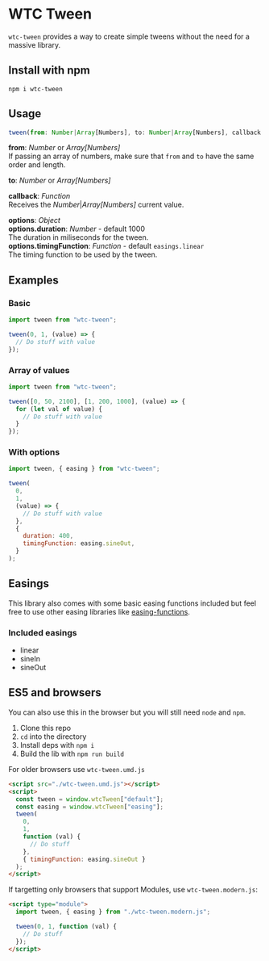 # WTC Tween

`wtc-tween` provides a way to create simple tweens without the need for a massive library.

## Install with npm

`npm i wtc-tween`

## Usage

```js
tween(from: Number|Array[Numbers], to: Number|Array[Numbers], callback: Function, options: Object);
```

**from**: _Number_ or _Array[Numbers]_  
If passing an array of numbers, make sure that `from` and `to` have the same order and length.

**to**: _Number_ or _Array[Numbers]_

**callback**: _Function_  
Receives the _Number_|_Array[Numbers]_ current value.

**options**: _Object_  
**options.duration**: _Number_ - default 1000  
The duration in miliseconds for the tween.  
**options.timingFunction**: _Function_ - default `easings.linear`  
The timing function to be used by the tween.

## Examples

### Basic

```js
import tween from "wtc-tween";

tween(0, 1, (value) => {
  // Do stuff with value
});
```

### Array of values

```js
import tween from "wtc-tween";

tween([0, 50, 2100], [1, 200, 1000], (value) => {
  for (let val of value) {
    // Do stuff with value
  }
});
```

### With options

```js
import tween, { easing } from "wtc-tween";

tween(
  0,
  1,
  (value) => {
    // Do stuff with value
  },
  {
    duration: 400,
    timingFunction: easing.sineOut,
  }
);
```

## Easings

This library also comes with some basic easing functions included but feel free to use other easing libraries like [easing-functions](https://www.npmjs.com/package/easing-functions).

### Included easings

- linear
- sineIn
- sineOut

## ES5 and browsers

You can also use this in the browser but you will still need `node` and `npm`.

1. Clone this repo
2. `cd` into the directory
3. Install deps with `npm i`
4. Build the lib with `npm run build`

For older browsers use `wtc-tween.umd.js`

```html
<script src="./wtc-tween.umd.js"></script>
<script>
  const tween = window.wtcTween["default"];
  const easing = window.wtcTween["easing"];
  tween(
    0,
    1,
    function (val) {
      // Do stuff
    },
    { timingFunction: easing.sineOut }
  );
</script>
```

If targetting only browsers that support Modules, use `wtc-tween.modern.js`:

```html
<script type="module">
  import tween, { easing } from "./wtc-tween.modern.js";

  tween(0, 1, function (val) {
    // Do stuff
  });
</script>
```
